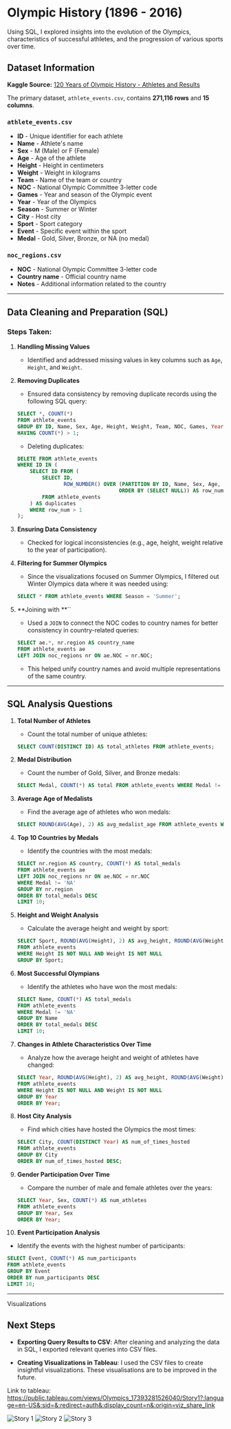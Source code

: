 # Olympic History (1896 - 2016)

Using SQL, I explored insights into the evolution of the Olympics, characteristics of successful athletes, and the progression of various sports over time.

## Dataset Information

**Kaggle Source:** [120 Years of Olympic History - Athletes and Results](https://www.kaggle.com/datasets/heesoo37/120-years-of-olympic-history-athletes-and-results?select=athlete_events.csv)

The primary dataset, `athlete_events.csv`, contains **271,116 rows** and **15 columns**.

### `athlete_events.csv`

- **ID** - Unique identifier for each athlete
- **Name** - Athlete's name
- **Sex** - M (Male) or F (Female)
- **Age** - Age of the athlete
- **Height** - Height in centimeters
- **Weight** - Weight in kilograms
- **Team** - Name of the team or country
- **NOC** - National Olympic Committee 3-letter code
- **Games** - Year and season of the Olympic event
- **Year** - Year of the Olympics
- **Season** - Summer or Winter
- **City** - Host city
- **Sport** - Sport category
- **Event** - Specific event within the sport
- **Medal** - Gold, Silver, Bronze, or NA (no medal)

### `noc_regions.csv`

- **NOC** - National Olympic Committee 3-letter code
- **Country name** - Official country name
- **Notes** - Additional information related to the country

---

## Data Cleaning and Preparation (SQL)

### Steps Taken:

1. **Handling Missing Values**

   - Identified and addressed missing values in key columns such as `Age`, `Height`, and `Weight`.

2. **Removing Duplicates**

   - Ensured data consistency by removing duplicate records using the following SQL query:

   ```sql
   SELECT *, COUNT(*)
   FROM athlete_events
   GROUP BY ID, Name, Sex, Age, Height, Weight, Team, NOC, Games, Year, Season, City, Sport, Event, Medal
   HAVING COUNT(*) > 1;
   ```

   - Deleting duplicates:

   ```sql
   DELETE FROM athlete_events
   WHERE ID IN (
       SELECT ID FROM (
           SELECT ID,
                  ROW_NUMBER() OVER (PARTITION BY ID, Name, Sex, Age, Height, Weight, Team, NOC, Games, Year, Season, City, Sport, Event, Medal
                                    ORDER BY (SELECT NULL)) AS row_num
           FROM athlete_events
       ) AS duplicates
       WHERE row_num > 1
   );
   ```

3. **Ensuring Data Consistency**

   - Checked for logical inconsistencies (e.g., age, height, weight relative to the year of participation).

4. **Filtering for Summer Olympics**

   - Since the visualizations focused on Summer Olympics, I filtered out Winter Olympics data where it was needed using:

   ```sql
   SELECT * FROM athlete_events WHERE Season = 'Summer';
   ```

5. \*\*Joining with \*\*\`\`

   - Used a `JOIN` to connect the NOC codes to country names for better consistency in country-related queries:

   ```sql
   SELECT ae.*, nr.region AS country_name
   FROM athlete_events ae
   LEFT JOIN noc_regions nr ON ae.NOC = nr.NOC;
   ```

   - This helped unify country names and avoid multiple representations of the same country.

---

## SQL Analysis Questions

1. **Total Number of Athletes**

   - Count the total number of unique athletes:

   ```sql
   SELECT COUNT(DISTINCT ID) AS total_athletes FROM athlete_events;
   ```


2. **Medal Distribution**

   - Count the number of Gold, Silver, and Bronze medals:

   ```sql
   SELECT Medal, COUNT(*) AS total FROM athlete_events WHERE Medal != 'NA' GROUP BY Medal;
   ```


3. **Average Age of Medalists**

   - Find the average age of athletes who won medals:

   ```sql
   SELECT ROUND(AVG(Age), 2) AS avg_medalist_age FROM athlete_events WHERE Medal != 'NA';
   ```


4. **Top 10 Countries by Medals**

   - Identify the countries with the most medals:

   ```sql
   SELECT nr.region AS country, COUNT(*) AS total_medals
   FROM athlete_events ae
   LEFT JOIN noc_regions nr ON ae.NOC = nr.NOC
   WHERE Medal != 'NA'
   GROUP BY nr.region
   ORDER BY total_medals DESC
   LIMIT 10;
   ```


5. **Height and Weight Analysis**

   - Calculate the average height and weight by sport:

   ```sql
   SELECT Sport, ROUND(AVG(Height), 2) AS avg_height, ROUND(AVG(Weight), 2) AS avg_weight
   FROM athlete_events
   WHERE Height IS NOT NULL AND Weight IS NOT NULL
   GROUP BY Sport;
   ```


6. **Most Successful Olympians**

   - Identify the athletes who have won the most medals:

   ```sql
   SELECT Name, COUNT(*) AS total_medals
   FROM athlete_events
   WHERE Medal != 'NA'
   GROUP BY Name
   ORDER BY total_medals DESC
   LIMIT 10;
   ```


7. **Changes in Athlete Characteristics Over Time**

   - Analyze how the average height and weight of athletes have changed:

   ```sql
   SELECT Year, ROUND(AVG(Height), 2) AS avg_height, ROUND(AVG(Weight), 2) AS avg_weight
   FROM athlete_events
   WHERE Height IS NOT NULL AND Weight IS NOT NULL
   GROUP BY Year
   ORDER BY Year;
   ```


8. **Host City Analysis**

   - Find which cities have hosted the Olympics the most times:

   ```sql
   SELECT City, COUNT(DISTINCT Year) AS num_of_times_hosted
   FROM athlete_events
   GROUP BY City
   ORDER BY num_of_times_hosted DESC;
   ```


9. **Gender Participation Over Time**

   - Compare the number of male and female athletes over the years:

   ```sql
   SELECT Year, Sex, COUNT(*) AS num_athletes
   FROM athlete_events
   GROUP BY Year, Sex
   ORDER BY Year;
   ```


10. **Event Participation Analysis**

- Identify the events with the highest number of participants:

```sql
SELECT Event, COUNT(*) AS num_participants
FROM athlete_events
GROUP BY Event
ORDER BY num_participants DESC
LIMIT 10;
```

---


Visualizations




## Next Steps

- **Exporting Query Results to CSV**: After cleaning and analyzing the data in SQL, I exported relevant queries into CSV files.

- **Creating Visualizations in Tableau**: I used the CSV files to create insightful visualizations. These visualisations are to be improved in the future.

Link to tableau: https://public.tableau.com/views/Olympics_17393281526040/Story1?:language=en-US&:sid=&:redirect=auth&:display_count=n&:origin=viz_share_link



![Story 1](Visualization%20screenshots/Story%201.png)
![Story 2](Visualization%20screenshots/Story%202.png)
![Story 3](Visualization%20screenshots/Story%203.png)